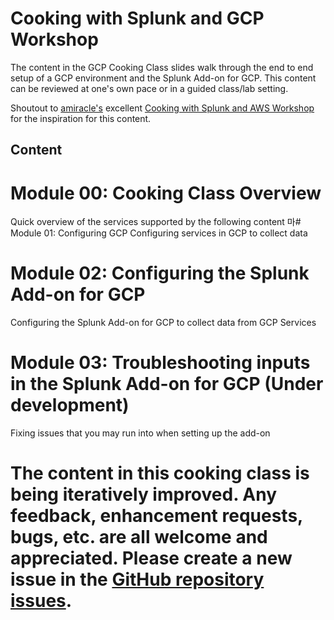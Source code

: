 # Cooking with Splunk and GCP Workshop
The content in the GCP Cooking Class slides walk through the end to end setup of a GCP environment and the Splunk Add-on for GCP. This content can be reviewed at one's own pace or in a guided class/lab setting.

Shoutout to [amiracle's](https://github.com/amiracle) excellent [Cooking with Splunk and AWS Workshop](https://github.com/amiracle/cooking_with_Splunk_and_AWS) for the inspiration for this content.

## Content

# Module 00: Cooking Class Overview
Quick overview of the services supported by the following content
마# Module 01: Configuring GCP
Configuring services in GCP to collect data

# Module 02: Configuring the Splunk Add-on for GCP
Configuring the Splunk Add-on for GCP to collect data from GCP Services

# Module 03: Troubleshooting inputs in the Splunk Add-on for GCP (Under development)
Fixing issues that you may run into when setting up the add-on

# The content in this cooking class is being iteratively improved. Any feedback, enhancement requests, bugs, etc. are all welcome and appreciated. Please create a new issue in the [GitHub repository issues](https://github.com/nstonesplunk/cooking_with_Splunk_and_GCP/issues.).

